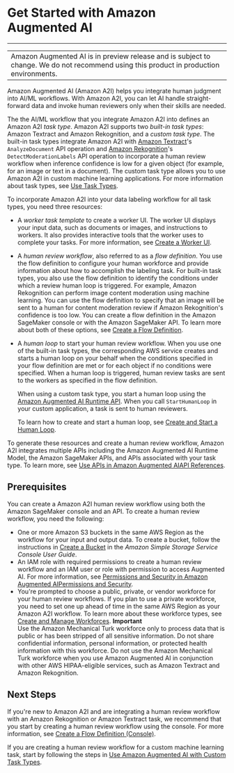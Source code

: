 # Get Started with Amazon Augmented AI<a name="a2i-getting-started"></a>


****  

|  | 
| --- |
|  Amazon Augmented AI is in preview release and is subject to change\. We do not recommend using this product in production environments\. | 

Amazon Augmented AI \(Amazon A2I\) helps you integrate human judgment into AI/ML workflows\. With Amazon A2I, you can let AI handle straight\-forward data and invoke human reviewers only when their skills are needed\. 

The the AI/ML workflow that you integrate Amazon A2I into defines an Amazon A2I *task type*\. Amazon A2I supports two *built\-in task types*: Amazon Textract and Amazon Rekognition, and a *custom task type*\. The built\-in task types integrate Amazon A2I with [Amazon Textract]()'s `AnalyzeDocument` API operation and [Amazon Rekognition]()'s `DetectModerationLabels` API operation to incorporate a human review workflow when inference confidence is low for a given object \(for example, for an image or text in a document\)\. The custom task type allows you to use Amazon A2I in custom machine learning applications\. For more information about task types, see [Use Task Types](a2i-task-types-general.md)\.

To incorporate Amazon A2I into your data labeling workflow for all task types, you need three resources: 
+ A *worker task template* to create a worker UI\. The worker UI displays your input data, such as documents or images, and instructions to workers\. It also provides interactive tools that the worker uses to complete your tasks\. For more information, see [Create a Worker UI](a2i-instructions-overview.md)\.
+ A *human review workflow*, also referred to as a *flow definition*\. You use the flow definition to configure your human workforce and provide information about how to accomplish the labeling task\. For built\-in task types, you also use the flow definition to identify the conditions under which a review human loop is triggered\. For example, Amazon Rekognition can perform image content moderation using machine learning\. You can use the flow definition to specify that an image will be sent to a human for content moderation review if Amazon Rekognition's confidence is too low\. You can create a flow definition in the Amazon SageMaker console or with the Amazon SageMaker API\. To learn more about both of these options, see [Create a Flow Definition](a2i-create-flow-definition.md)\.
+ A *human loop* to start your human review workflow\. When you use one of the built\-in task types, the corresponding AWS service creates and starts a human loop on your behalf when the conditions specified in your flow definition are met or for each object if no conditions were specified\. When a human loop is triggered, human review tasks are sent to the workers as specified in the flow definition\. 

  When using a custom task type, you start a human loop using the [Amazon Augmented AI Runtime API](https://docs.aws.amazon.com/augmented-ai/2019-11-07/APIReference/Welcome.html)\. When you call `StartHumanLoop` in your custom application, a task is sent to human reviewers\. 

  To learn how to create and start a human loop, see [Create and Start a Human Loop](a2i-start-human-loop.md)\.

To generate these resources and create a human review workflow, Amazon A2I integrates multiple APIs including the Amazon Augmented AI Runtime Model, the Amazon SageMaker APIs, and APIs associated with your task type\. To learn more, see [Use APIs in Amazon Augmented AIAPI References](a2i-api-references.md)\.

## Prerequisites<a name="a2i-getting-started-prerequisites"></a>

You can create a Amazon A2I human review workflow using both the Amazon SageMaker console and an API\. To create a human review workflow, you need the following: 
+ One or more Amazon S3 buckets in the same AWS Region as the workflow for your input and output data\. To create a bucket, follow the instructions in [ Create a Bucket](https://docs.aws.amazon.com/AmazonS3/latest/user-guide/create-bucket.html) in the *Amazon Simple Storage Service Console User Guide*\. 
+ An IAM role with required permissions to create a human review workflow and an IAM user or role with permission to access Augmented AI\. For more information, see [Permissions and Security in Amazon Augmented AIPermissions and Security](a2i-permissions-security.md)\.
+ You're prompted to choose a public, private, or vendor workforce for your human review workflows\. If you plan to use a private workforce, you need to set one up ahead of time in the same AWS Region as your Amazon A2I workflow\. To learn more about these workforce types, see [Create and Manage Workforces](sms-workforce-management.md)\.
**Important**  
Use the Amazon Mechanical Turk workforce only to process data that is public or has been stripped of all sensitive information\. Do not share confidential information, personal information, or protected health information with this workforce\. Do not use the Amazon Mechanical Turk workforce when you use Amazon Augmented AI in conjunction with other AWS HIPAA\-eligible services, such as Amazon Textract and Amazon Rekognition\.

## Next Steps<a name="next-steps-a2i"></a>

If you're new to Amazon A2I and are integrating a human review workflow with an Amazon Rekognition or Amazon Textract task, we recommend that you start by creating a human review workflow using the console\. For more information, see [Create a Flow Definition \(Console\)](a2i-create-flow-definition.md#create-human-review-console)\. 

If you are creating a human review workflow for a custom machine learning task, start by following the steps in [Use Amazon Augmented AI with Custom Task Types](a2i-task-types-custom.md)\. 